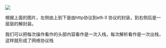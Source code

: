 ![](E:\working\github\nps-learn\手写网络协议栈\image\协议栈.svg)

根据上面的图片，左侧由上到下是由http协议到eth II 协议的封装，到右侧后是一层层的解封装。

我们可以把每次操作看作的头部内容看作是一次入栈，每次解析看作是一次出栈，这样就形成了网络协议栈
